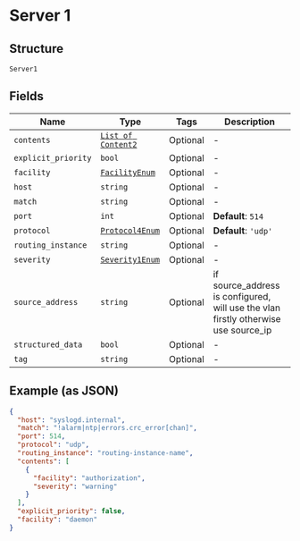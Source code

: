 
# Server 1

## Structure

`Server1`

## Fields

| Name | Type | Tags | Description |
|  --- | --- | --- | --- |
| `contents` | [`List of Content2`](../../doc/models/content-2.md) | Optional | - |
| `explicit_priority` | `bool` | Optional | - |
| `facility` | [`FacilityEnum`](../../doc/models/facility-enum.md) | Optional | - |
| `host` | `string` | Optional | - |
| `match` | `string` | Optional | - |
| `port` | `int` | Optional | **Default**: `514` |
| `protocol` | [`Protocol4Enum`](../../doc/models/protocol-4-enum.md) | Optional | **Default**: `'udp'` |
| `routing_instance` | `string` | Optional | - |
| `severity` | [`Severity1Enum`](../../doc/models/severity-1-enum.md) | Optional | - |
| `source_address` | `string` | Optional | if source_address is configured, will use the vlan firstly otherwise use source_ip |
| `structured_data` | `bool` | Optional | - |
| `tag` | `string` | Optional | - |

## Example (as JSON)

```json
{
  "host": "syslogd.internal",
  "match": "!alarm|ntp|errors.crc_error[chan]",
  "port": 514,
  "protocol": "udp",
  "routing_instance": "routing-instance-name",
  "contents": [
    {
      "facility": "authorization",
      "severity": "warning"
    }
  ],
  "explicit_priority": false,
  "facility": "daemon"
}
```

